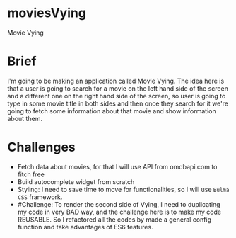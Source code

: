 # moviesVying
Movie Vying

# Brief 
I'm going to be making an application called Movie Vying.
The idea here is that a user is going to search for a movie on the left hand side of the screen and
a different one on the right hand side of the screen, so user is going to type in some movie title in both sides and
then once they search for it we're going to fetch some information about that movie and show information
about them.

# Challenges
- Fetch data about movies, for that I will use API from omdbapi.com to fitch free 
- Build autocomplete widget from scratch
- Styling: I need to save time to move for functionalities, so I will use `Bulma CSS`  framework.
- #Challenge: To render the second side of Vying, I need to duplicating my code in very BAD way, and the challenge here is to make my code REUSABLE. So I refactored all the codes by made a general config function and take advantages of ES6 features.